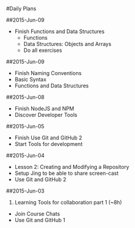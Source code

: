 #Daily Plans

##2015-Jun-09

* Finish Functions and Data Structures
  * Functions
  * Data Structures: Objects and Arrays
  * Do all exercises

##2015-Jun-09

* Finish Naming Conventions
* Basic Syntax
* Functions and Data Structures

##2015-Jun-08

* Finish NodeJS and NPM
* Discover Developer Tools

##2015-Jun-05

* Finish Use Git and GitHub 2
* Start Tools for development

##2015-Jun-04

* Lesson 2: Creating and Modifying a Repository
* Setup Jing to be able to share screen-cast
* Use Git and GitHub 2

##2015-Jun-03

1. Learning Tools for collaboration part 1 (~8h)
  * Join Course Chats
  * Use Git and GitHub 1
